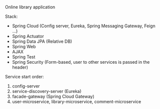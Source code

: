 Online library application

Stack:
- Spring Cloud (Config server, Eureka, Spring Messaging Gateway, Feign …)
- Spring Actuator
- Spring Data JPA (Relative DB)
- Spring Web
- AJAX
- Spring Test
- Spring Security (Form-based, user to other services is passed in the header)

Service start order:
1) config-server
2) service-discovery-server (Eureka)
3) facade-gateway (Spring Cloud Gateway)
4) user-microservice, library-microservice, comment-microservice
